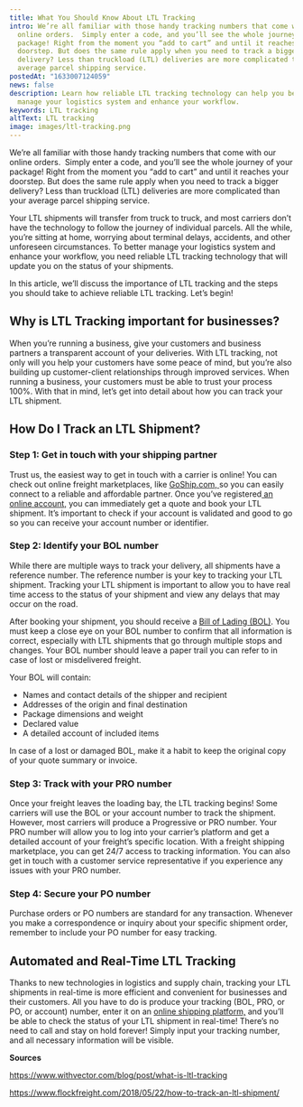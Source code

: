```yaml
---
title: What You Should Know About LTL Tracking
intro: We’re all familiar with those handy tracking numbers that come with our
  online orders.  Simply enter a code, and you’ll see the whole journey of your
  package! Right from the moment you “add to cart” and until it reaches your
  doorstep. But does the same rule apply when you need to track a bigger
  delivery? Less than truckload (LTL) deliveries are more complicated than your
  average parcel shipping service.
postedAt: "1633007124059"
news: false
description: Learn how reliable LTL tracking technology can help you better
  manage your logistics system and enhance your workflow.
keywords: LTL tracking
altText: LTL tracking
image: images/ltl-tracking.png
---
```



We’re all familiar with those handy tracking numbers that come with our online orders.  Simply enter a code, and you’ll see the whole journey of your package! Right from the moment you “add to cart” and until it reaches your doorstep. But does the same rule apply when you need to track a bigger delivery? Less than truckload (LTL) deliveries are more complicated than your average parcel shipping service.

Your LTL shipments will transfer from truck to truck, and most carriers don’t have the technology to follow the journey of individual parcels. All the while, you’re sitting at home, worrying about terminal delays, accidents, and other unforeseen circumstances. To better manage your logistics system and enhance your workflow, you need reliable LTL tracking technology that will update you on the status of your shipments. 

In this article, we’ll discuss the importance of LTL tracking and the steps you should take to achieve reliable LTL tracking. Let’s begin! 

## Why is LTL Tracking important for businesses?

When you’re running a business, give your customers and business partners a transparent account of your deliveries. With LTL tracking, not only will you help your customers have some peace of mind, but you’re also building up customer-client relationships through improved services. When running a business, your customers must be able to trust your process 100%. With that in mind, let’s get into detail about how you can track your LTL shipment.

## How Do I Track an LTL Shipment? 

### Step 1: Get in touch with your shipping partner

Trust us, the easiest way to get in touch with a carrier is online! You can check out online freight marketplaces, like [GoShip.com, ](https://app.goship.com/)so you can easily connect to a reliable and affordable partner. Once you’ve registered[ an online account,](https://app.goship.com/#/login) you can immediately get a quote and book your LTL shipment. It’s important to check if your account is validated and good to go so you can receive your account number or identifier.

### Step 2: Identify your BOL number

While there are multiple ways to track your delivery, all shipments have a reference number. The reference number is your key to tracking your LTL shipment. Tracking your LTL shipment is important to allow you to have real time access to the status of your shipment and view any delays that may occur on the road.  

After booking your shipment, you should receive a [Bill of Lading (BOL)](https://www.goship.com/blog/how-to-complete-a-bol-bill-of-lading-form/). You must keep a close eye on your BOL number to confirm that all information is correct, especially with LTL shipments that go through multiple stops and changes. Your BOL number should leave a paper trail you can refer to in case of lost or misdelivered freight.  

Your BOL will contain: 

* Names and contact details of the shipper and recipient 
* Addresses of the origin and final destination 
* Package dimensions and weight 
* Declared value 
* A detailed account of included items 

In case of a lost or damaged BOL, make it a habit to keep the original copy of your quote summary or invoice.

### Step 3: Track with your PRO number

Once your freight leaves the loading bay, the LTL tracking begins! Some carriers will use the BOL or your account number to track the shipment. However, most carriers will produce a Progressive or PRO number. Your PRO number will allow you to log into your carrier’s platform and get a detailed account of your freight’s specific location. With a freight shipping marketplace, you can get 24/7 access to tracking information. You can also get in touch with a customer service representative if you experience any issues with your PRO number.

### Step 4: Secure your PO number

Purchase orders or PO numbers are standard for any transaction. Whenever you make a correspondence or inquiry about your specific shipment order, remember to include your PO number for easy tracking.

## Automated and Real-Time LTL Tracking 

Thanks to new technologies in logistics and supply chain, tracking your LTL shipments in real-time is more efficient and convenient for businesses and their customers. All you have to do is produce your tracking (BOL, PRO, or PO, or account) number, enter it on an [online shipping platform,](https://app.goship.com/#/login) and you’ll be able to check the status of your LTL shipment in real-time! There’s no need to call and stay on hold forever! Simply input your tracking number, and all necessary information will be visible.

**Sources** 

<https://www.withvector.com/blog/post/what-is-ltl-tracking> 

<https://www.flockfreight.com/2018/05/22/how-to-track-an-ltl-shipment/> 

